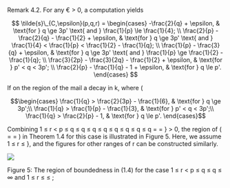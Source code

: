 Remark 4.2. For any € > 0, a computation yields

$$
\tilde{s}\_{C,\epsilon}(p,q,r) = \begin{cases}
-\frac{2}{q} + \epsilon, & \text{for } q \ge 3p' \text{ and } \frac{1}{p} \le \frac{1}{4}; \\
\frac{2}{p} - \frac{2}{q} - \frac{1}{2} + \epsilon, & \text{for } q \ge 3p' \text{ and } \frac{1}{4} < \frac{1}{p} < \frac{1}{2} - \frac{1}{q}; \\
\frac{1}{p} - \frac{3}{q} + \epsilon, & \text{for } q \ge 3p' \text{ and } \frac{1}{p} \ge \frac{1}{2} - \frac{1}{q}; \\
\frac{3}{2p} - \frac{3}{2q} - \frac{1}{2} + \epsilon, & \text{for } p' < q < 3p'; \\
\frac{2}{p} - \frac{1}{q} - 1 + \epsilon, & \text{for } q \le p'.
\end{cases}
$$

If on the region of the mail a decay in k, where (

$$\begin{cases} \frac{1}{q} > \frac{2}{3p} - \frac{1}{6}, & \text{for } q \ge 3p';\\ \frac{1}{q} > \frac{1}{p} - \frac{1}{3}, & \text{for } p' < q < 3p';\\ \frac{1}{q} > \frac{2}{p} - 1, & \text{for } q \le p'. \end{cases}$$

Combining 1 ≤ r < p ≤ q ≤ q ≤ q ≤ q ≤ q ≤ q ≤ q ≤ q = = } > 0, the region of ( = = ) in Theorem 1.4 for this case is illustrated in Figure 5. Here, we assume 1 ≤ r ≤ }, and the figures for other ranges of r can be constructed similarly.

![](_page_0_Figure_6.jpeg)

Figure 5: The region of boundedness in (1.4) for the case 1 ≤ r < p ≤ q ≤ q ≤ ∞ and 1 ≤ r ≤ ≤ ;